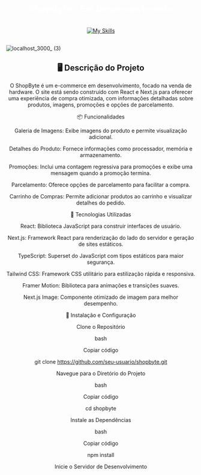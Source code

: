 



<div align="center">

 # <span style="font-size: 24px; font-weight: bold; color: white;">ShopByte - Em Desenvolvimento</span>
 <a href="https://skillicons.dev" target="_blank" rel="noopener noreferrer">
    <img src="https://skillicons.dev/icons?i=react,nextjs,typescript,javascript,tailwind,html,css,git,github,vercel" alt="My Skills" style="margin: 1rem;"/>
  </a>

</div>

![localhost_3000_ (3)](https://github.com/user-attachments/assets/78fae8fd-5371-42ac-b120-34b5d9aff517)

<div align="center">


## 🖥️ Descrição do Projeto <br/>


O ShopByte é um e-commerce em desenvolvimento, focado na venda de hardware. O site está sendo construído com React e Next.js para oferecer uma experiência de compra otimizada, com informações detalhadas sobre produtos, imagens, promoções e opções de parcelamento. <br/>


📦 Funcionalidades

Galeria de Imagens: Exibe imagens do produto e permite visualização adicional. <br/>

Detalhes do Produto: Fornece informações como processador, memória e armazenamento. <br/>

Promoções: Inclui uma contagem regressiva para promoções e exibe uma mensagem quando a promoção termina. <br/>

Parcelamento: Oferece opções de parcelamento para facilitar a compra. <br/>
 
Carrinho de Compras: Permite adicionar produtos ao carrinho e visualizar detalhes do pedido. <br/>

🚀 Tecnologias Utilizadas <br/>


React: Biblioteca JavaScript para construir interfaces de usuário. <br/>

Next.js: Framework React para renderização do lado do servidor e geração de sites estáticos. <br/>

TypeScript: Superset do JavaScript com tipos estáticos para maior segurança. <br/>

Tailwind CSS: Framework CSS utilitário para estilização rápida e responsiva. <br/>

Framer Motion: Biblioteca para animações e transições suaves. <br/>

Next.js Image: Componente otimizado de imagem para melhor desempenho. <br/>


🔧 Instalação e Configuração
<br/>

Clone o Repositório <br/>


bash <br/>

Copiar código <br/>

git clone https://github.com/seu-usuario/shopbyte.git <br/>

Navegue para o Diretório do Projeto <br/>


bash <br/>

Copiar código <br/>

cd shopbyte <br/>

Instale as Dependências <br/>


bash <br/>

Copiar código <br/>

npm install <br/>

Inicie o Servidor de Desenvolvimento <br/>



</div>
